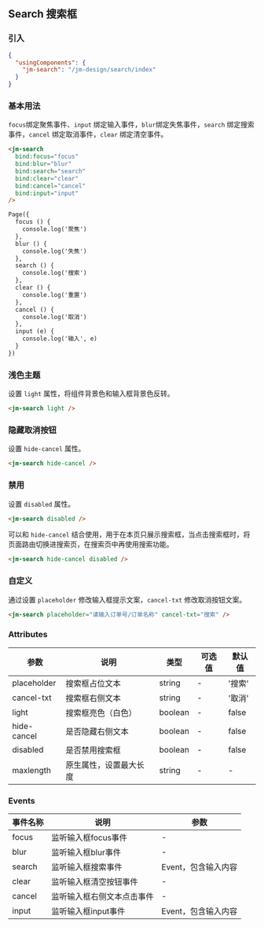 ## Search 搜索框

### 引入

```json
{
  "usingComponents": {
    "jm-search": "/jm-design/search/index"
  }
}
```

### 基本用法

`focus`绑定聚焦事件、`input` 绑定输入事件，`blur`绑定失焦事件，`search` 绑定搜索事件，`cancel` 绑定取消事件，`clear` 绑定清空事件。

```html
<jm-search
  bind:focus="focus"
  bind:blur="blur"
  bind:search="search"
  bind:clear="clear"
  bind:cancel="cancel"
  bind:input="input"
/>

Page({
  focus () {
    console.log('聚焦')
  },
  blur () {
    console.log('失焦')
  },
  search () {
    console.log('搜索')
  },
  clear () {
    console.log('重置')
  },
  cancel () {
    console.log('取消')
  },
  input (e) {
    console.log('输入', e)
  }
})

```

### 浅色主题

设置 `light` 属性，将组件背景色和输入框背景色反转。

```html
<jm-search light />
```


### 隐藏取消按钮

设置 `hide-cancel` 属性。

```html
<jm-search hide-cancel />
```

### 禁用

设置 `disabled` 属性。

```html
<jm-search disabled />
```

可以和 `hide-cancel` 结合使用，用于在本页只展示搜索框，当点击搜索框时，将页面路由切换进搜索页，在搜索页中再使用搜索功能。

```html
<jm-search hide-cancel disabled />
```

### 自定义

通过设置 `placeholder` 修改输入框提示文案，`cancel-txt` 修改取消按钮文案。

```html
<jm-search placeholder="请输入订单号/订单名称" cancel-txt="搜索" />
```

### Attributes

| 参数      | 说明                                 | 类型      | 可选值       | 默认值   |
|---------- |------------------------------------ |---------- |------------- |-------- |
| placeholder	    | 搜索框占位文本                  |	string    |	-         |	'搜索' |
| cancel-txt      | 搜索框右侧文本                   | string    | -          | '取消'   |
| light           | 搜索框亮色（白色）                | boolean   | -          | false   |
| hide-cancel     | 是否隐藏右侧文本                 | boolean    | -          | false   |
| disabled        | 是否禁用搜索框                   | boolean    | -          | false   |
| maxlength | 原生属性，设置最大长度 | string | - | - |

### Events

| 事件名称      | 说明                                 | 参数     |
|------------- |------------------------------------ |--------- |
| focus        | 监听输入框focus事件                    | -       |
| blur         | 监听输入框blur事件                     | -       |
| search       | 监听输入框搜索事件                      | Event，包含输入内容 |
| clear        | 监听输入框清空按钮事件                   | -       |
| cancel       | 监听输入框右侧文本点击事件               | -       |
| input        | 监听输入框input事件                    | Event，包含输入内容 |